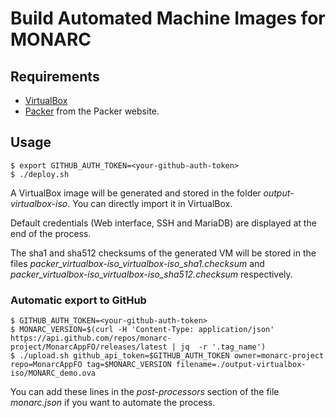 # Build Automated Machine Images for MONARC

## Requirements

* [VirtualBox](https://www.virtualbox.org)
* [Packer](https://www.packer.io) from the Packer website.

## Usage

    $ export GITHUB_AUTH_TOKEN=<your-github-auth-token>
    $ ./deploy.sh

A VirtualBox image will be generated and stored in the folder
*output-virtualbox-iso*. You can directly import it in VirtualBox.

Default credentials (Web interface, SSH and MariaDB) are displayed at the end
of the process.

The sha1 and sha512 checksums of the generated VM will be stored in the files
*packer_virtualbox-iso_virtualbox-iso_sha1.checksum* and
*packer_virtualbox-iso_virtualbox-iso_sha512.checksum* respectively.

### Automatic export to GitHub

    $ GITHUB_AUTH_TOKEN=<your-github-auth-token>
    $ MONARC_VERSION=$(curl -H 'Content-Type: application/json' https://api.github.com/repos/monarc-project/MonarcAppFO/releases/latest | jq  -r '.tag_name')
    $ ./upload.sh github_api_token=$GITHUB_AUTH_TOKEN owner=monarc-project repo=MonarcAppFO tag=$MONARC_VERSION filename=./output-virtualbox-iso/MONARC_demo.ova

You can add these lines in the *post-processors* section of the file *monarc.json*
if you want to automate the process.
